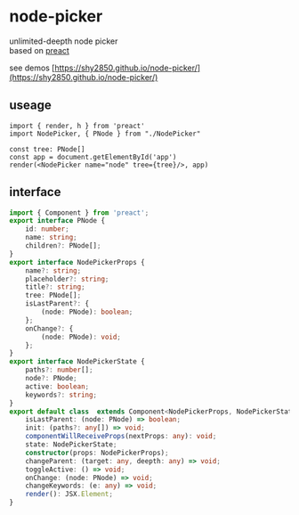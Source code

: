 # node-picker
unlimited-deepth  node picker  
based on [preact](https://preactjs.com/)

see demos [https://shy2850.github.io/node-picker/](https://shy2850.github.io/node-picker/)

## useage
``` tsx
import { render, h } from 'preact'
import NodePicker, { PNode } from "./NodePicker"

const tree: PNode[] 
const app = document.getElementById('app')
render(<NodePicker name="node" tree={tree}/>, app)

```

## interface

``` ts
import { Component } from 'preact';
export interface PNode {
    id: number;
    name: string;
    children?: PNode[];
}
export interface NodePickerProps {
    name?: string;
    placeholder?: string;
    title?: string;
    tree: PNode[];
    isLastParent?: {
        (node: PNode): boolean;
    };
    onChange?: {
        (node: PNode): void;
    };
}
export interface NodePickerState {
    paths?: number[];
    node?: PNode;
    active: boolean;
    keywords?: string;
}
export default class  extends Component<NodePickerProps, NodePickerState> {
    isLastParent: (node: PNode) => boolean;
    init: (paths?: any[]) => void;
    componentWillReceiveProps(nextProps: any): void;
    state: NodePickerState;
    constructor(props: NodePickerProps);
    changeParent: (target: any, deepth: any) => void;
    toggleActive: () => void;
    onChange: (node: PNode) => void;
    changeKeywords: (e: any) => void;
    render(): JSX.Element;
}

```
